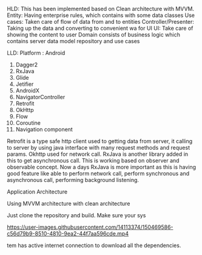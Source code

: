 HLD: This has been implemented based on Clean architecture with MVVM. Entity: Having enterprise
rules, which contains with some data classes Use cases: Taken care of flow of data from and to
entities Controller/Presenter: Taking up the data and converting to convenient wa for UI UI: Take
care of showing the content to user Domain consists of business logic which contains server data
model repository and use cases

LLD:
Platform : Android

1) Dagger2
2) RxJava
3) Glide
4) Jetifier
5) AndroidX
6) NavigatorController
7) Retrofit
8) OkHttp
9) Flow
10) Coroutine
11) Navigation component

Retrofit is a type safe http client used to getting data from server, it calling to server by using
java interface with many request methods and request params. Okhttp used for network call. RxJava is
another library added in this to get asynchronous call. This is working based on observer and
observable concept. Now a days RxJava is more important as this is having good feature like able to
perform network call, perform synchronous and asynchronous call, performing background listening.

Application Architecture

Using MVVM architecture with clean architecture

Just clone the repository and build. Make sure your sys

https://user-images.githubusercontent.com/14113374/150469586-c56d79b9-8510-4810-9ea2-44f7aa596cde.mp4

tem has active internet connection to
download all the dependencies. 
